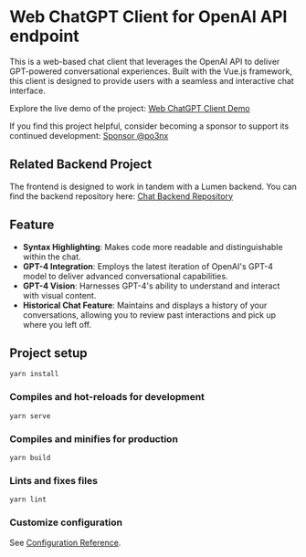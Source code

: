 # Web ChatGPT Client for OpenAI API endpoint

This is a web-based chat client that leverages the OpenAI API to deliver GPT-powered conversational experiences. Built with the Vue.js framework, this client is designed to provide users with a seamless and interactive chat interface.

Explore the live demo of the project: [Web ChatGPT Client Demo](https://pung.pw/gpt)

If you find this project helpful, consider becoming a sponsor to support its continued development: [Sponsor @po3nx](https://github.com/sponsors/po3nx)

## Related Backend Project

The frontend is designed to work in tandem with a Lumen backend. You can find the backend repository here: [Chat Backend Repository](https://github.com/po3nx/chat-backend)


## Feature

- **Syntax Highlighting**: Makes code more readable and distinguishable within the chat.
- **GPT-4 Integration**: Employs the latest iteration of OpenAI's GPT-4 model to deliver advanced conversational capabilities.
- **GPT-4 Vision**: Harnesses GPT-4's ability to understand and interact with visual content.
- **Historical Chat Feature**: Maintains and displays a history of your conversations, allowing you to review past interactions and pick up where you left off.

## Project setup
```
yarn install
```

### Compiles and hot-reloads for development
```
yarn serve
```

### Compiles and minifies for production
```
yarn build
```

### Lints and fixes files
```
yarn lint
```

### Customize configuration
See [Configuration Reference](https://cli.vuejs.org/config/).
